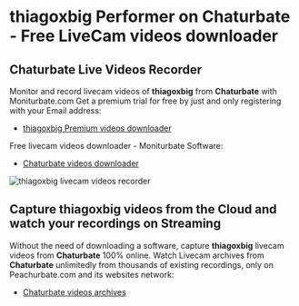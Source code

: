 # thiagoxbig Performer on Chaturbate - Free LiveCam videos downloader

## Chaturbate Live Videos Recorder

Monitor and record livecam videos of **thiagoxbig** from **Chaturbate** with Moniturbate.com
Get a premium trial for free by just and only registering with your Email address:
* [thiagoxbig Premium videos downloader](https://moniturbate.com/request-demo-licence-key.html)

Free livecam videos downloader - Moniturbate Software:
* [Chaturbate videos downloader](https://moniturbate.com/moniturbate-download-software.html)

![thiagoxbig livecam videos recorder](https://peachurnet.com/templates/moniturbate-software.png)


## Capture thiagoxbig videos from the Cloud and watch your recordings on Streaming

Without the need of downloading a software, capture **thiagoxbig** livecam videos from **Chaturbate** 100% online.
Watch Livecam archives from **Chaturbate** unlimitedly from thousands of existing recordings, only on Peachurbate.com and its websites network:
* [Chaturbate videos archives](https://peachurnet.com/)